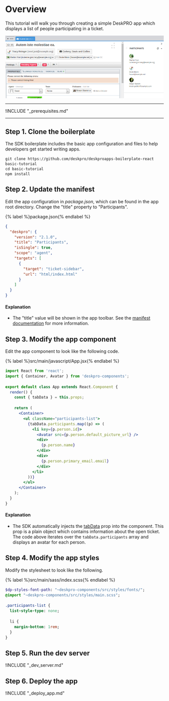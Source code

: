 Overview
========
This tutorial will walk you through creating a simple DeskPRO app which displays a list of people participating in a ticket.

![screenshot](/images/guides/basic-1.png)

----

!INCLUDE "_prerequisites.md"

----

## Step 1. Clone the boilerplate
The SDK boilerplate includes the basic app configuration and files to help developers get started writing apps.

```
git clone https://github.com/deskpro/deskproapps-boilerplate-react basic-tutorial
cd basic-tutorial
npm install
```

## Step 2. Update the manifest
Edit the app configuration in _package.json_, which can be found in the app root directory. Change the "title" property to "Participants".

{% label %}package.json{% endlabel %}
```json
{
  "deskpro": {
    "version": "2.1.0",
    "title": "Participants",
    "isSingle": true,
    "scope": "agent",
    "targets": [
      {
        "target": "ticket-sidebar",
        "url": "html/index.html"
      }
    ]
  }
}
```

#### Explanation

*  The "title" value will be shown in the app toolbar. See the [manifest documentation](/manifest.md) for more information.

## Step 3. Modify the app component
Edit the app component to look like the following code.

{% label %}src/main/javascript/App.jsx{% endlabel %}
```jsx
import React from 'react';
import { Container, Avatar } from 'deskpro-components';

export default class App extends React.Component {
  render() {
    const { tabData } = this.props;
    
    return (
      <Container>
        <ul className="participants-list">
          {tabData.participants.map((p) => (
            <li key={p.person.id}>
              <Avatar src={p.person.default_picture_url} />
              <div>
                {p.person.name}
              </div>
              <div>
                {p.person.primary_email.email}
              </div>
            </li>
          ))}
        </ul>
      </Container>
    );
  }
}
```

#### Explanation

* The SDK automatically injects the [tabData](/props/tabdata.md) prop into the component. This prop is a plain object which contains information about the open ticket. The code above iterates over the `tabData.participants` array and displays an avatar for each person.

## Step 4. Modify the app styles
Modify the stylesheet to look like the following.

{% label %}src/main/sass/index.scss{% endlabel %}
```sass
$dp-styles-font-path: "~deskpro-components/src/styles/fonts/";
@import "~deskpro-components/src/styles/main.scss";

.participants-list {
  list-style-type: none;
  
  li {
    margin-bottom: 1rem;
  }
}
```

## Step 5. Run the dev server
!INCLUDE "_dev_server.md"

## Step 6. Deploy the app
!INCLUDE "_deploy_app.md"

